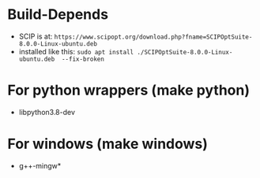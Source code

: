# Build-Depends

- SCIP is at: `https://www.scipopt.org/download.php?fname=SCIPOptSuite-8.0.0-Linux-ubuntu.deb`
- installed like this: `sudo apt install ./SCIPOptSuite-8.0.0-Linux-ubuntu.deb  --fix-broken`

# For python wrappers (make python)

- libpython3.8-dev

# For windows (make windows)

- g++-mingw*

